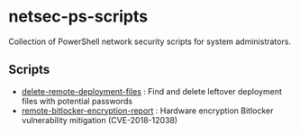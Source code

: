 # netsec-ps-scripts
Collection of PowerShell network security scripts for system administrators. 

## Scripts
* [delete-remote-deployment-files](delete-remote-deployment-files) : Find and delete leftover deployment files with potential passwords
* [remote-bitlocker-encryption-report](remote-bitlocker-encryption-report) : Hardware encryption Bitlocker vulnerability mitigation (CVE-2018-12038)
